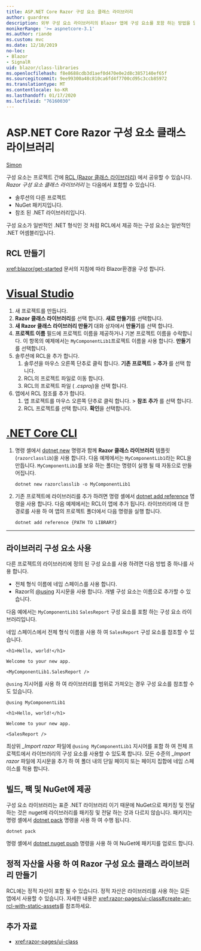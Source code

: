 ```yaml
---
title: ASP.NET Core Razor 구성 요소 클래스 라이브러리
author: guardrex
description: 외부 구성 요소 라이브러리의 Blazor 앱에 구성 요소를 포함 하는 방법을 알아봅니다.
monikerRange: '>= aspnetcore-3.1'
ms.author: riande
ms.custom: mvc
ms.date: 12/18/2019
no-loc:
- Blazor
- SignalR
uid: blazor/class-libraries
ms.openlocfilehash: f8e8688cdb3d1aef0d470e0e2d8c3857140ef65f
ms.sourcegitcommit: 9ee99300a48c810ca6fd4f7700cd95c3ccb85972
ms.translationtype: MT
ms.contentlocale: ko-KR
ms.lasthandoff: 01/17/2020
ms.locfileid: "76160030"
---
```

# <a name="aspnet-core-razor-components-class-libraries"></a>ASP.NET Core Razor 구성 요소 클래스 라이브러리

[Simon](https://github.com/stimms)

구성 요소는 프로젝트 간에 [RCL (Razor 클래스 라이브러리)](xref:razor-pages/ui-class) 에서 공유할 수 있습니다. *Razor 구성 요소 클래스 라이브러리* 는 다음에서 포함할 수 있습니다.

* 솔루션의 다른 프로젝트
* NuGet 패키지입니다.
* 참조 된 .NET 라이브러리입니다.

구성 요소가 일반적인 .NET 형식인 것 처럼 RCL에서 제공 하는 구성 요소는 일반적인 .NET 어셈블리입니다.

## <a name="create-an-rcl"></a>RCL 만들기

<xref:blazor/get-started> 문서의 지침에 따라 Blazor환경을 구성 합니다.

# <a name="visual-studiotabvisual-studio"></a>[Visual Studio](#tab/visual-studio)

1. 새 프로젝트를 만듭니다.
1. **Razor 클래스 라이브러리**를 선택 합니다. **새로 만들기**를 선택합니다.
1. **새 Razor 클래스 라이브러리 만들기** 대화 상자에서 **만들기**를 선택 합니다.
1. **프로젝트 이름** 필드에 프로젝트 이름을 제공하거나 기본 프로젝트 이름을 수락합니다. 이 항목의 예제에서는 `MyComponentLib1`프로젝트 이름을 사용 합니다. **만들기**를 선택합니다.
1. 솔루션에 RCL을 추가 합니다.
   1. 솔루션을 마우스 오른쪽 단추로 클릭 합니다. **기존 프로젝트** > **추가** 를 선택 합니다.
   1. RCL의 프로젝트 파일로 이동 합니다.
   1. RCL의 프로젝트 파일 ( *.csproj*)을 선택 합니다.
1. 앱에서 RCL 참조를 추가 합니다.
   1. 앱 프로젝트를 마우스 오른쪽 단추로 클릭 합니다.  > **참조** **추가** 를 선택 합니다.
   1. RCL 프로젝트를 선택 합니다. **확인**을 선택합니다.

# <a name="net-core-clitabnetcore-cli"></a>[.NET Core CLI](#tab/netcore-cli)

1. 명령 셸에서 [dotnet new](/dotnet/core/tools/dotnet-new) 명령과 함께 **Razor 클래스 라이브러리** 템플릿 (`razorclasslib`)을 사용 합니다. 다음 예제에서는 `MyComponentLib1`라는 RCL을 만듭니다. `MyComponentLib1`를 보유 하는 폴더는 명령이 실행 될 때 자동으로 만들어집니다.

   ```dotnetcli
   dotnet new razorclasslib -o MyComponentLib1
   ```

1. 기존 프로젝트에 라이브러리를 추가 하려면 명령 셸에서 [dotnet add reference](/dotnet/core/tools/dotnet-add-reference) 명령을 사용 합니다. 다음 예제에서는 RCL이 앱에 추가 됩니다. 라이브러리에 대 한 경로를 사용 하 여 앱의 프로젝트 폴더에서 다음 명령을 실행 합니다.

   ```dotnetcli
   dotnet add reference {PATH TO LIBRARY}
   ```

---

## <a name="consume-a-library-component"></a>라이브러리 구성 요소 사용

다른 프로젝트의 라이브러리에 정의 된 구성 요소를 사용 하려면 다음 방법 중 하나를 사용 합니다.

* 전체 형식 이름에 네임 스페이스를 사용 합니다.
* Razor의 [\@using](xref:mvc/views/razor#using) 지시문을 사용 합니다. 개별 구성 요소는 이름으로 추가할 수 있습니다.

다음 예에서는 `MyComponentLib1` `SalesReport` 구성 요소를 포함 하는 구성 요소 라이브러리입니다.

네임 스페이스에서 전체 형식 이름을 사용 하 여 `SalesReport` 구성 요소를 참조할 수 있습니다.

```razor
<h1>Hello, world!</h1>

Welcome to your new app.

<MyComponentLib1.SalesReport />
```

`@using` 지시어를 사용 하 여 라이브러리를 범위로 가져오는 경우 구성 요소를 참조할 수도 있습니다.

```razor
@using MyComponentLib1

<h1>Hello, world!</h1>

Welcome to your new app.

<SalesReport />
```

최상위 *_Import razor* 파일에 `@using MyComponentLib1` 지시어를 포함 하 여 전체 프로젝트에서 라이브러리의 구성 요소를 사용할 수 있도록 합니다. 모든 수준의 *_Import razor* 파일에 지시문을 추가 하 여 폴더 내의 단일 페이지 또는 페이지 집합에 네임 스페이스를 적용 합니다.

## <a name="build-pack-and-ship-to-nuget"></a>빌드, 팩 및 NuGet에 제공

구성 요소 라이브러리는 표준 .NET 라이브러리 이기 때문에 NuGet으로 패키징 및 전달 하는 것은 nuget에 라이브러리를 패키징 및 전달 하는 것과 다르지 않습니다. 패키지는 명령 셸에서 [dotnet pack](/dotnet/core/tools/dotnet-pack) 명령을 사용 하 여 수행 됩니다.

```dotnetcli
dotnet pack
```

명령 셸에서 [dotnet nuget push](/dotnet/core/tools/dotnet-nuget-push) 명령을 사용 하 여 NuGet에 패키지를 업로드 합니다.

## <a name="create-a-razor-components-class-library-with-static-assets"></a>정적 자산을 사용 하 여 Razor 구성 요소 클래스 라이브러리 만들기

RCL에는 정적 자산이 포함 될 수 있습니다. 정적 자산은 라이브러리를 사용 하는 모든 앱에서 사용할 수 있습니다. 자세한 내용은 <xref:razor-pages/ui-class#create-an-rcl-with-static-assets>를 참조하세요.

## <a name="additional-resources"></a>추가 자료

* <xref:razor-pages/ui-class>
